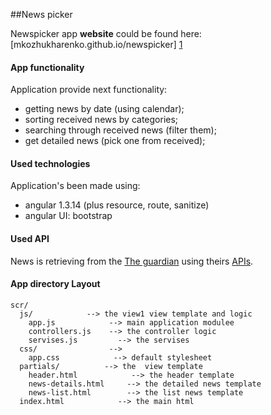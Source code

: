 ##News picker 

Newspicker app **website** could be found here: [mkozhukharenko.github.io/newspicker] [1]

#### App functionality
Application provide next functionality:
+ getting news by date (using calendar);
+ sorting received news by categories;
+ searching through received news (filter them);
+ get detailed news (pick one from received);

#### Used technologies
Application's been made using:
+ angular 1.3.14 (plus resource, route, sanitize)
+ angular UI: bootstrap

#### Used API
News is retrieving from the [The guardian][2]  using theirs [APIs][3].

#### App directory Layout
```
scr/                    
  js/            --> the view1 view template and logic
    app.js            --> main application modulee
    controllers.js    --> the controller logic
    servises.js         --> the servises
  css/                --> 
    app.css            --> default stylesheet
  partials/          --> the  view template 
    header.html            --> the header template
    news-details.html     --> the detailed news template
    news-list.html        --> the list news template
  index.html            --> the main html 
```

 [1]: http://mkozhukharenko.github.io/newspicker/src/index.html#/news
 [2]: http://www.theguardian.com/uk
 [3]: http://open-platform.theguardian.com/
